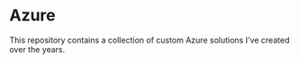 # Azure
This repository contains a collection of custom Azure solutions I've created over the years.
